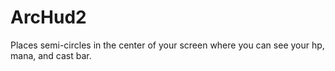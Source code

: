 # ArcHud2

Places semi-circles in the center of your screen where you can see your hp, mana, and cast bar.
